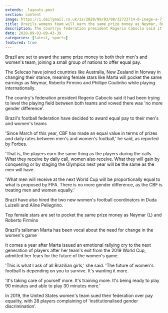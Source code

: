 ```yaml
---
extends: _layouts.post
section: content
image: https://i.dailymail.co.uk/1s/2020/09/03/08/32723714-0-image-a-7_1599118607026.jpg 
title: Brazils womens team will earn the same prize money as Neymar, Roberto Firmino and Co 
description: The countrys federation president Rogerio Caboclo said it had been trying to level the playing field between both teams and vowed there was no more gender difference. 
date: 2020-09-03-08-43-39 
categories: [latest, sports] 
featured: true 
--- 
```

Brazil are set to award the same prize money to both their men's and women's team, joining a small group of nations to offer equal pay.

The Selecao have joined countries like Australia, New Zealand in Norway in changing their stance, meaning female stars like Marta will pocket the same earnings as Neymar, Roberto Firmino and Phillipe Coutinho while playing internationally. 

The country's federation president Rogerio Caboclo said it had been trying to level the playing field between both teams and vowed there was 'no more gender difference'. 

Brazil's football federation have decided to award equal pay to their men's and women's teams

'Since March of this year, CBF has made an equal value in terms of prizes and daily rates between men's and women's football,' he said, as reported by Forbes. 

'That is, the players earn the same thing as the players during the calls. What they receive by daily call, women also receive. What they will gain by conquering or by staging the Olympics next year will be the same as the men will have.

'What men will receive at the next World Cup will be proportionally equal to what is proposed by FIFA. There is no more gender difference, as the CBF is treating men and women equally.'

Brazil have also hired the two new women's football coordinators in Duda Luizelli and Aline Pellegrino.

Top female stars are set to pocket the same prize money as Neymar (L) and Roberto Firmino

Brazil's talisman Marta has been vocal about the need for change in the women's game 

It comes a year after Marta issued an emotional rallying cry to the next generation of players after her team's exit from the 2019 World Cup, admitted her fears for the future of the women's game. 

'This is what I ask of all Brazilian girls,' she said. 'The future of women's football is depending on you to survive. It's wanting it more. 

'It's taking care of yourself more. It's training more. It's being ready to play 90 minutes and able to play 30 minutes more.' 

In 2019, the United States women's team sued their federation over pay equality, with 28 players complaining of 'institutionalised gender discrimination'.

